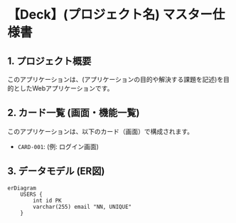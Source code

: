 # 【Deck】(プロジェクト名) マスター仕様書

## 1. プロジェクト概要

このアプリケーションは、(アプリケーションの目的や解決する課題を記述)を目的としたWebアプリケーションです。

## 2. カード一覧 (画面・機能一覧)

このアプリケーションは、以下のカード（画面）で構成されます。

* `CARD-001`: (例: ログイン画面)

## 3. データモデル (ER図)

```mermaid
erDiagram
    USERS {
        int id PK
        varchar(255) email "NN, UNIQUE"
    }
```
